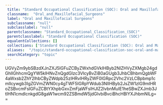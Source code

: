 ```yaml
--- 
 title: "Standard Occupational Classification (SOC): Oral and Maxillofacial Surgeons" 
 classname:  "Oral_and_Maxillofacial_Surgeons" 
 label: "Oral and Maxillofacial Surgeons" 
 subclassname: "null" 
 subclasslabel: "null" 
 parentclassname: "Standard_Occupational_Classification_(SOC)" 
 parentclasslabel: "Standard Occupational Classification (SOC)" 
 equalentCollections: [] 
 collections: ['Standard Occupational Classification (SOC): Oral and Maxillofacial Surgeons']
 aliases:  "/topic/standard-occupational-classification-soc-oral-and-maxillofacial-surgeons"  
 searchCategory: "topic" 
---
```

UGVyZm9ybSBzdXJnZXJ5IGFuZCByZWxhdGVkIHByb2NlZHVyZXMgb24gdGhlIGhhcmQgYW5kIHNvZnQgdGlzc3VlcyBvZiB0aGUgb3JhbCBhbmQgbWF4aWxsb2ZhY2lhbCByZWdpb25zIHRvIHRyZWF0IGRpc2Vhc2VzLCBpbmp1cmllcywgb3IgZGVmZWN0cy4gTWF5IGRpYWdub3NlIHByb2JsZW1zIG9mIHRoZSBvcmFsIGFuZCBtYXhpbGxvZmFjaWFsIHJlZ2lvbnMuIE1heSBwZXJmb3JtIHN1cmdlcnkgdG8gaW1wcm92ZSBmdW5jdGlvbiBvciBhcHBlYXJhbmNlLg==
